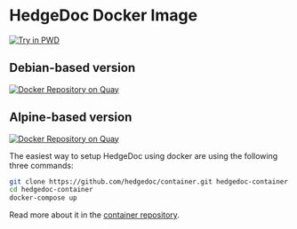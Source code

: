 # HedgeDoc Docker Image

[![Try in PWD](https://cdn.rawgit.com/play-with-docker/stacks/cff22438/assets/images/button.png)](http://play-with-docker.com?stack=https://github.com/hedgedoc/container/raw/master/docker-compose.yml&stack_name=hedgedoc)

## Debian-based version

[![Docker Repository on Quay](https://quay.io/repository/hedgedoc/hedgedoc/status "Docker Repository on Quay")](https://quay.io/repository/hedgedoc/hedgedoc)

## Alpine-based version

[![Docker Repository on Quay](https://quay.io/repository/hedgedoc/server/status "Docker Repository on Quay")](https://quay.io/repository/hedgedoc/server)

The easiest way to setup HedgeDoc using docker are using the following three commands:

```sh
git clone https://github.com/hedgedoc/container.git hedgedoc-container
cd hedgedoc-container
docker-compose up
```
Read more about it in the [container repository](https://github.com/hedgedoc/container).
